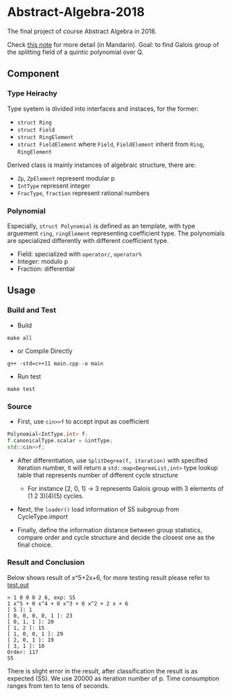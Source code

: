# Abstract-Algebra-2018
The final project of course Abstract Algebra in 2018.

Check [this note](https://hackmd.io/pX2R_Oa5T6WuIxfn_KLlrA#) for more detail (in Mandarin).
Goal: to find Galois group of the splitting field of a quintic polynomial over Q.

## Component

### Type Heirachy
Type syetem is divided into interfaces and instaces, for the former:
- `struct Ring`
- `struct Field`
- `struct RingElement`
- `struct FieldElement`
where `Field`, `FieldElement` inherit from `Ring`, `RingElement`

Derived class is mainly instances of algebraic structure, there are:
- `Zp`, `ZpElement` represent modular p
- `IntType` represent integer
- `FracType`, `fraction` represent rational numbers
### Polynomial
Especially, `struct Polynomial` is defined as an template, with type arguement `ring`, `ringElement` representing coefficient type. The polynomials are specialized differently with different coefficient type.
- Field: specialized with `operator/`, `operator%`
- Integer: modulo p
- Fraction: differential

## Usage
### Build and Test
- Build
```shell
make all
```
- or Compile Directly
```shell
g++ -std=c++11 main.cpp -o main
```
- Run test
```shell
make test
```

### Source
- First, use `cin>>f` to accept input as coefficient
```c++
Polynomial<IntType,int> f;
f.canonicalType.scalar = &intType;
std::cin>>f;
```
- After differentiation, use `SplitDegree(f, iteration)` with specified iteration number, it will return a `std::map<DegreeList,int>` type lookup table that represents number of different cycle structure
    - For instance [2, 0, 1] -> 3 represents Galois group with 3 elements of (1 2 3)(4)(5) cycles.

- Next, the `loader()` load information of S5 subgroup from CycleType.import
- Finally, define the information distance between group statistics, compare order and cycle structure and decide the closest one as the final choice.

### Result and Conclusion
Below shows result of x^5+2x+6, for more testing result please refer to [test.out](https://github.com/asd00012334/Abstract-Algebra-2018/blob/master/test.out)
```
> 1 0 0 0 2 6, exp: S5
1 x^5 + 0 x^4 + 0 x^3 + 0 x^2 + 2 x + 6
[ 5 ]: 1
[ 0, 0, 0, 0, 1 ]: 23
[ 0, 1, 1 ]: 20
[ 1, 2 ]: 15
[ 1, 0, 0, 1 ]: 29
[ 2, 0, 1 ]: 19
[ 3, 1 ]: 10
Order: 117
S5
```
There is slight error in the result, after classification the result is as expected (S5). We use 20000 as iteration number of p. Time consumption ranges from ten to tens of seconds.
